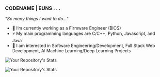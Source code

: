 ### CODENAME | EUNS . . .

*"So many things I want to do..."*

- 🔭 I’m currently working as a Firmware Engineer (BIOS)
- ⚡ My main programming languages are C/C++, Python, Javascript, and Java
- 📔 I am interested in Software Engineering/Development, Full Stack Web Development, AI Machine Learning/Deep Learning Projects

![Your Repository's Stats](https://github-readme-stats.vercel.app/api?username=ganyunhee&theme=gotham&hide_border=true)


![Your Repository's Stats](https://github-readme-stats.vercel.app/api/top-langs/?username=ganyunhee&theme=gotham&hide_border=true&hide=jupyter%20notebook)

<!--
**ganyunhee/ganyunhee** is a ✨ _special_ ✨ repository because its `README.md` (this file) appears on your GitHub profile.

Here are some ideas to get you started:

- 🔭 I’m currently working on ...
- 🌱 I’m currently learning ...
- 👯 I’m looking to collaborate on ...
- 🤔 I’m looking for help with ...
- 💬 Ask me about ...
- 📫 How to reach me: ...
- 😄 Pronouns: ...
- ⚡ Fun fact: ...
-->
